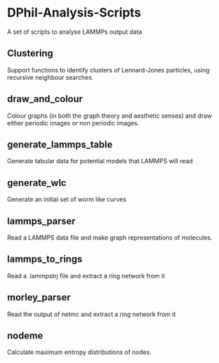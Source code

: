 # DPhil-Analysis-Scripts
A set of scripts to analyse LAMMPs output data

## Clustering
Support functions to identify clusters of Lennard-Jones particles, using recursive neighbour searches.

## draw_and_colour
Colour graphs (in both the graph theory and aesthetic senses) and draw either periodic images or non periodic images.

## generate_lammps_table
Generate tabular data for potential models that LAMMPS will read

## generate_wlc
Generate an initial set of worm like curves

## lammps_parser
Read a LAMMPS data file and make graph representations of molecules.

## lammps_to_rings
Read a .lammpstrj file and extract a ring network from it

## morley_parser
Read the output of netmc and extract a ring network from it

## nodeme
Calculate maximum entropy distributions of nodes.
